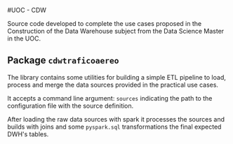 #UOC - CDW

Source code developed to complete the use cases proposed in the Construction of the Data Warehouse 
subject from the Data Science Master in the UOC.

## Package `cdwtraficoaereo`

The library contains some utilities for building a simple ETL pipeline to load, process and merge the data sources provided in the 
practical use cases.

It accepts a command line argument: `sources` indicating the path to the configuration file with the source definition.

After loading the raw data sources with spark it processes the sources and builds with joins and some
`pyspark.sql` transformations the final expected DWH's tables.

